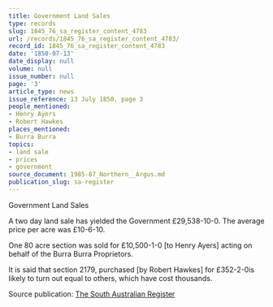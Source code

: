 ```yaml
---
title: Government Land Sales
type: records
slug: 1845_76_sa_register_content_4783
url: /records/1845_76_sa_register_content_4783/
record_id: 1845_76_sa_register_content_4783
date: '1850-07-13'
date_display: null
volume: null
issue_number: null
page: '3'
article_type: news
issue_reference: 13 July 1850, page 3
people_mentioned:
- Henry Ayers
- Robert Hawkes
places_mentioned:
- Burra Burra
topics:
- land sale
- prices
- government
source_document: 1985-87_Northern__Argus.md
publication_slug: sa-register
---
```


Government Land Sales

A two day land sale has yielded the Government £29,538-10-0.  The average price per acre was £10-6-10.

One 80 acre section was sold for £10,500-1-0 [to Henry Ayers] acting on behalf of the Burra Burra Proprietors.

It is said that section 2179, purchased [by Robert Hawkes] for £352-2-0is likely to turn out equal to others, which have cost thousands.

Source publication: [The South Australian Register](/publications/sa-register/)
